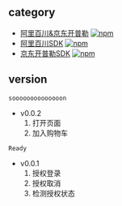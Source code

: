 ## category

* [阿里百川&京东开普勒](./cordovaPlugin/README.md) [![npm](https://img.shields.io/npm/v/cordova-plugin-b-k.svg)](https://www.npmjs.com/package/cordova-plugin-b-k)  
* [阿里百川SDK](./cordovaPluginBaichuan/README.md) [![npm](https://img.shields.io/npm/v/cordova-plugin-baichuan-v.svg)](https://www.npmjs.com/package/cordova-plugin-baichuan-v)  
* [京东开普勒SDK](./cordovaPluginKepler/README.md) [![npm](https://img.shields.io/npm/v/cordova-plugin-kepler.svg)](https://www.npmjs.com/package/cordova-plugin-kepler) 


## version

`soooooooooooooon`
* v0.0.2 
    1. 打开页面
    2. 加入购物车
    
`Ready`
* v0.0.1
  1. 授权登录
  2. 授权取消
  3. 检测授权状态
